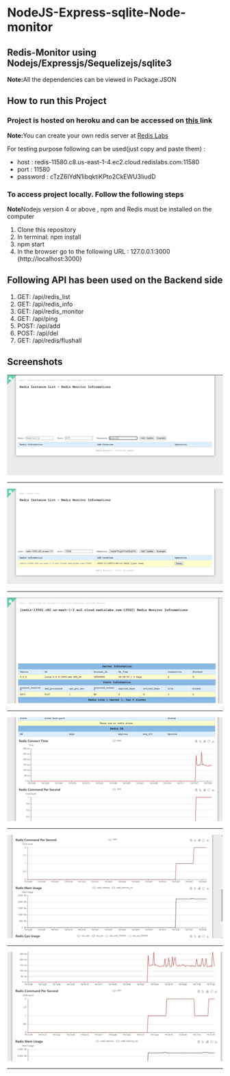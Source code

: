 # NodeJS-Express-sqlite-Node-monitor

<h2>Redis-Monitor using Nodejs/Expressjs/Sequelizejs/sqlite3</h2>
 
<p><b>Note:</b>All the dependencies can be viewed in Package.JSON</p>
<h2>How to run this Project</h2>
<h3>Project is hosted on heroku and can be accessed on <a href="https://node-express-redis-monitor.herokuapp.com/">this </a>link</h3>
<p><b>Note:</b>You can create your own redis server at <a href ="https://redislabs.com/" >Redis Labs </a> </p>
<p>For testing purpose following can be used(just copy and paste them) :</p>
<ul>
  <li>host : redis-11580.c8.us-east-1-4.ec2.cloud.redislabs.com:11580 </li>
  <li>port : 11580 </li>
  <li>password : cTzZ6IYdN1ibqktiKPto2CkEWU3IiudD </li>
</ul>

<h3>To access project locally. Follow the following steps </h3>
<p><b>Note</b>Nodejs version 4 or above , npm and Redis must be installed on the computer</p>
<ol>
  <li>Clone this repository</li>
  <li>In terminal: npm install </li>
  <li>npm start</li>
  <li>In the browser go to the following URL : 127.0.0.1:3000 {http://localhost:3000} </li>
</ol>

<h2>Following API has been used on the Backend side </h2>
<ol>
  <li>GET: /api/redis_list</li>
  <li>GET: /api/redis_info</li>
  <li>GET: /api/redis_monitor</li>
  <li>GET: /api/ping</li>
  <li>POST: /api/add</li>
  <li>POST: /api/del</li>
  <li>GET: /api/redis/flushall</li>
</ol>

<h2>Screenshots</h2>
<img src="images/1.jpg">

<hr >
<img src="images/2.jpg">
<hr >
<img src="images/3.jpg">
<hr >
<img src="images/4.jpg">
<hr >
<img src="images/5.jpg">
<hr >
<img src="images/6.jpg">
<hr >
